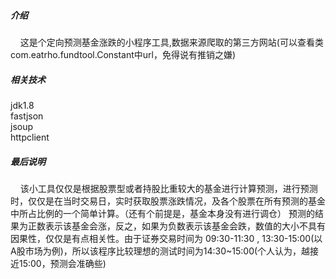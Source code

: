 #####  介绍   
   &nbsp;&nbsp;&nbsp;&nbsp;这是个定向预测基金涨跌的小程序工具,数据来源爬取的第三方网站(可以查看类com.eatrho.fundtool.Constant中url，免得说有推销之嫌)  
  
  
##### 相关技术  
jdk1.8  
fastjson  
jsoup  
httpclient  
  
##### 最后说明  
&nbsp;&nbsp;&nbsp;&nbsp;该小工具仅仅是根据股票型或者持股比重较大的基金进行计算预测，进行预测时，仅仅是在当时交易日，实时获取股票涨跌情况，及各个股票在所有预测的基金中所占比例的一个简单计算。（还有个前提是，基金本身没有进行调仓） 预测的结果为正数表示该基金会涨，反之，如果为负数表示该基金会跌，数值的大小不具有因果性，仅仅是有点相关性。由于证券交易时间为 09:30-11:30 , 13:30-15:00(以A股市场为例)，所以该程序比较理想的测试时间为14:30~15:00(个人认为，越接近15:00，预测会准确些)
